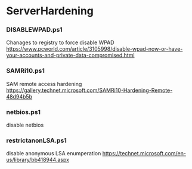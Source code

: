 # ServerHardening

### DISABLEWPAD.ps1 
  Chanages to registry to force disable WPAD
   https://www.pcworld.com/article/3105998/disable-wpad-now-or-have-your-accounts-and-private-data-compromised.html

### SAMRi10.ps1
SAM remote access hardening
https://gallery.technet.microsoft.com/SAMRi10-Hardening-Remote-48d94b5b

### netbios.ps1
  disable netbios

### restrictanonLSA.ps1
  disable anonymous LSA enumperation
  https://technet.microsoft.com/en-us/library/bb418944.aspx

